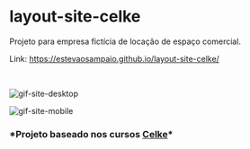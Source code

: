 # layout-site-celke

<p>Projeto para empresa fictícia de locação de espaço comercial. </p>

<p>Link: <a href="https://estevaosampaio.github.io/layout-site-celke/">https://estevaosampaio.github.io/layout-site-celke/</a> </p>

</br>

![gif-site-desktop](https://user-images.githubusercontent.com/70150982/143622840-15fbde89-d015-4da5-a815-de2142bee53a.gif)

![gif-site-mobile](https://user-images.githubusercontent.com/70150982/143622937-d8950a11-27a3-49be-a4d2-482ef983e2f1.gif)

<h3> *Projeto baseado nos cursos <a href="https://celke.com.br/">Celke</a>* </h3>
